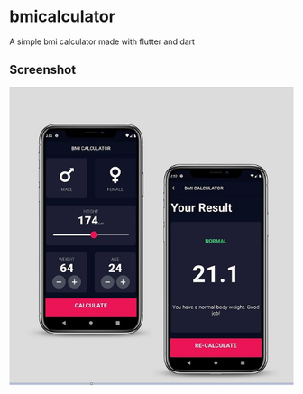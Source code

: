 # bmicalculator

A simple bmi calculator made with flutter and dart 

## Screenshot
<img src="./Screenshots/bmi.JPG" >
   
  
